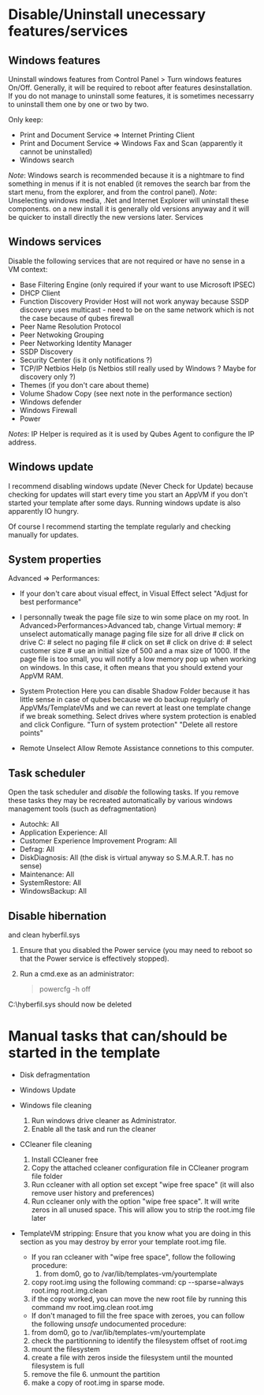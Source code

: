 Disable/Uninstall unecessary features/services
=============================

Windows features
----------------------------

Uninstall windows features from Control Panel > Turn windows features On/Off. Generally, it will be required to reboot after features desinstallation. If you do not manage to uninstall some features, it is sometimes necessarry to uninstall them one by one or two by two.

Only keep:

 * Print and Document Service => Internet Printing Client
 * Print and Document Service => Windows Fax and Scan (apparently it cannot be uninstalled)
 * Windows search

*Note*: Windows search is recommended because it is a nightmare to find something in menus if it is not enabled (it removes the search bar from the start menu, from the explorer, and from the control panel).
*Note*: Unselecting windows media, .Net and Internet Explorer will uninstall these components. on a new install it is generally old versions anyway and it will be quicker to install directly the new versions later.
Services

Windows services
---------------------------

Disable the following services that are not required or have no sense in a VM context:

 * Base Filtering Engine (only required if your want to use Microsoft IPSEC)
 * DHCP Client
 * Function Discovery Provider Host
    will not work anyway because SSDP discovery uses multicast - need to be on the same network which is not the case because of qubes firewall
 * Peer Name Resolution Protocol
 * Peer Netwoking Grouping
 * Peer Networking Identity Manager
 * SSDP Discovery
 * Security Center (is it only notifications ?)
 * TCP/IP Netbios Help (is Netbios still really used by Windows ? Maybe for discovery only ?)
 * Themes (if you don't care about theme)
 * Volume Shadow Copy (see next note in the performance section)
 * Windows defender
 * Windows Firewall
 * Power

*Notes*: IP Helper is required as it is used by Qubes Agent to configure the IP address.

Windows update
--------------------------

I recommend disabling windows update (Never Check for Update) because checking for updates will start every time you start an AppVM if you don't started your template after some days. Running windows update is also apparently IO hungry.

Of course I recommend starting the template regularly and checking manually for updates.

System properties
---------------------------

Advanced => Performances:

 * If your don't care about visual effect, in Visual Effect select "Adjust for best performance"
 * I personnally tweak the page file size to win some place on my root. In Advanced>Performances>Advanced tab, change Virtual memory:
        # unselect automatically manage paging file size for all drive
        # click on drive C:
        # select no paging file
        # click on set
        # click on drive d:
        # select customer size
        # use an initial size of 500 and a max size of 1000. If the page file is too small, you will notify a low memory pop up when working on windows. In this case, it often means that you should extend your AppVM RAM.

 * System Protection
    Here you can disable Shadow Folder because it has little sense in case of qubes because we do backup regularly of AppVMs/TemplateVMs and we can revert at least one template change if we break something.
    Select drives where system protection is enabled and click Configure. "Turn of system protection" "Delete all restore points"

 * Remote
    Unselect Allow Remote Assistance connetions to this computer.

Task scheduler
-----------------------

Open the task scheduler and *disable* the following tasks. If you remove these tasks they may be recreated automatically by various windows management tools (such as defragmentation)

 * Autochk: All
 * Application Experience: All
 * Customer Experience Improvement Program: All
 * Defrag: All
 * DiskDiagnosis: All (the disk is virtual anyway so S.M.A.R.T. has no sense)
 * Maintenance: All
 * SystemRestore: All
 * WindowsBackup: All

Disable hibernation
------------------------------

and clean hyberfil.sys

 1. Ensure that you disabled the Power service (you may need to reboot so that the Power service is effectively stopped).

 2. Run a cmd.exe as an administrator:
    > powercfg -h off

C:\hyberfil.sys should now be deleted

Manual tasks that can/should be started in the template
===================================

 * Disk defragmentation
 * Windows Update
 * Windows file cleaning
    1. Run windows drive cleaner as Administrator.
    2. Enable all the task and run the cleaner

 * CCleaner file cleaning
    1. Install CCleaner free
    2. Copy the attached ccleaner configuration file in CCleaner program file folder
    3. Run ccleaner with all option set except "wipe free space" (it will also remove user history and preferences)
    4. Run ccleaner only with the option "wipe free space".
        It will write zeros in all unused space. This will allow you to strip the root.img file later
	
	
 * TemplateVM stripping:
    Ensure that you know what you are doing in this section as you may destroy by error your template root.img file.
 
    * If you ran ccleaner with "wipe free space", follow the following procedure:
        1. from dom0, go to /var/lib/templates-vm/yourtemplate
	2. copy root.img using the following command:
	    cp --sparse=always root.img root.img.clean
	3. if the copy worked, you can move the new root file by running this command
	    mv root.img.clean root.img
    
    * If don't managed to fill the free space with zeroes, you can follow the following *unsafe* undocumented procedure:
	1. from dom0, go to /var/lib/templates-vm/yourtemplate
	2. check the partitionning to identify the filesystem offset of root.img
	3. mount the filesystem
	4. create a file with zeros inside the filesystem until the mounted filesystem is full
	5. remove the file
        6. unmount the partition
	7. make a copy of root.img in sparse mode.
	